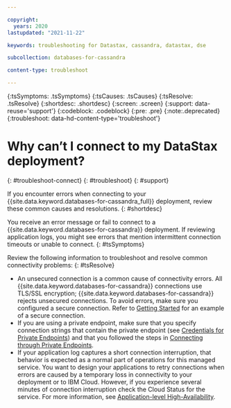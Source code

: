 ```yaml
---

copyright:
  years: 2020
lastupdated: "2021-11-22"

keywords: troubleshooting for Datastax, cassandra, datastax, dse

subcollection: databases-for-cassandra

content-type: troubleshoot

---
```


{:tsSymptoms: .tsSymptoms}
{:tsCauses: .tsCauses}
{:tsResolve: .tsResolve}
{:shortdesc: .shortdesc}
{:screen: .screen}
{:support: data-reuse='support'}
{:codeblock: .codeblock}
{:pre: .pre}
{:note:.deprecated}
{:troubleshoot: data-hd-content-type='troubleshoot'}


# Why can’t I connect to my DataStax deployment?
{: #troubleshoot-connect}
{: #troubleshoot}
{: #support}

If you encounter errors when connecting to your {{site.data.keyword.databases-for-cassandra_full}} deployment, review these common causes and resolutions.
{: #shortdesc}

You receive an error message or fail to connect to a {{site.data.keyword.databases-for-cassandra}} deployment.  If reviewing application logs, you might see errors that mention intermittent connection timeouts or unable to connect.
{: #tsSymptoms}

Review the following information to troubleshoot and resolve common connectivity problems:
{: #tsResolve}

* An unsecured connection is a common cause of connectivity errors.  All {{site.data.keyword.databases-for-cassandra}} connections use TLS/SSL encryption; {{site.data.keyword.databases-for-cassandra}} rejects unsecured connections.  To avoid errors, make sure you configured a secure connection.  Refer to [Getting Started](/docs/databases-for-cassandra?topic=databases-for-cassandra-getting-started) for an example of a secure connection.
* If you are using a private endpoint, make sure that you specify connection strings that contain the private endpoint (see [Credentials for Private Endpoints](/docs/databases-for-cassandra?topic=cloud-databases-service-endpoints#credentials-for-private-endpoints)) and that you followed the steps in [Connecting through Private Endpoints](/docs/databases-for-cassandra?topic=cloud-databases-service-endpoints#private-endpoint-connections).
* If your application log captures a short connection interruption, that behavior is expected as a normal part of operations for this managed service. You want to design your applications to retry connections when errors are caused by a temporary loss in connectivity to your deployment or to IBM Cloud. However, if you experience several minutes of connection interruption check the Cloud Status for the service. For more information, see [Application-level High-Availability](/docs/databases-for-cassandra?topic=databases-for-cassandra-high-availability#application-level-high-availability).

